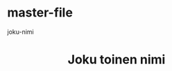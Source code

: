 # master-file
<!DOCTYPE html>
<html lang="en">
<head
<title>joku-nimi</title>
<meta charset="utf-8">
<meta name="viewport" content="width=device-width, initial-scale=1.0">
<meta name="keywords" content="keittiö, hiiri, näppäimistö, pepsi">
<meta name="description" content="kicking zombie tookus with web developement">
<link href="zombie.css" rel="stylesheet">
</head>
<body>
<header>
<h1>Joku toinen nimi</h1>
</header>
</body>
</html>
